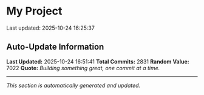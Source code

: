 # My Project


Last updated: 2025-10-24 16:25:37






















































































































































































































































































































































































































































































































































































































































































































































































































































































































































































































































































































































































































































































































































































































































































































































































































































































































































































































































































































































































































































































































































































































































































































































































































































































































































































































































































































































































































































































































































































































































































































































































































































































































































## Auto-Update Information

**Last Updated:** 2025-10-24 16:51:41
**Total Commits:** 2831
**Random Value:** 7022
**Quote:** _Building something great, one commit at a time._

---
_This section is automatically generated and updated._